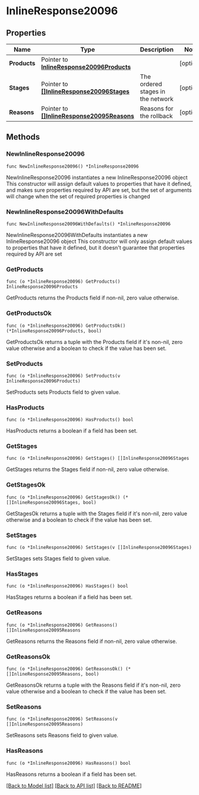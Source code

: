 # InlineResponse20096

## Properties

Name | Type | Description | Notes
------------ | ------------- | ------------- | -------------
**Products** | Pointer to [**InlineResponse20096Products**](InlineResponse20096Products.md) |  | [optional] 
**Stages** | Pointer to [**[]InlineResponse20096Stages**](InlineResponse20096Stages.md) | The ordered stages in the network | [optional] 
**Reasons** | Pointer to [**[]InlineResponse20095Reasons**](InlineResponse20095Reasons.md) | Reasons for the rollback | [optional] 

## Methods

### NewInlineResponse20096

`func NewInlineResponse20096() *InlineResponse20096`

NewInlineResponse20096 instantiates a new InlineResponse20096 object
This constructor will assign default values to properties that have it defined,
and makes sure properties required by API are set, but the set of arguments
will change when the set of required properties is changed

### NewInlineResponse20096WithDefaults

`func NewInlineResponse20096WithDefaults() *InlineResponse20096`

NewInlineResponse20096WithDefaults instantiates a new InlineResponse20096 object
This constructor will only assign default values to properties that have it defined,
but it doesn't guarantee that properties required by API are set

### GetProducts

`func (o *InlineResponse20096) GetProducts() InlineResponse20096Products`

GetProducts returns the Products field if non-nil, zero value otherwise.

### GetProductsOk

`func (o *InlineResponse20096) GetProductsOk() (*InlineResponse20096Products, bool)`

GetProductsOk returns a tuple with the Products field if it's non-nil, zero value otherwise
and a boolean to check if the value has been set.

### SetProducts

`func (o *InlineResponse20096) SetProducts(v InlineResponse20096Products)`

SetProducts sets Products field to given value.

### HasProducts

`func (o *InlineResponse20096) HasProducts() bool`

HasProducts returns a boolean if a field has been set.

### GetStages

`func (o *InlineResponse20096) GetStages() []InlineResponse20096Stages`

GetStages returns the Stages field if non-nil, zero value otherwise.

### GetStagesOk

`func (o *InlineResponse20096) GetStagesOk() (*[]InlineResponse20096Stages, bool)`

GetStagesOk returns a tuple with the Stages field if it's non-nil, zero value otherwise
and a boolean to check if the value has been set.

### SetStages

`func (o *InlineResponse20096) SetStages(v []InlineResponse20096Stages)`

SetStages sets Stages field to given value.

### HasStages

`func (o *InlineResponse20096) HasStages() bool`

HasStages returns a boolean if a field has been set.

### GetReasons

`func (o *InlineResponse20096) GetReasons() []InlineResponse20095Reasons`

GetReasons returns the Reasons field if non-nil, zero value otherwise.

### GetReasonsOk

`func (o *InlineResponse20096) GetReasonsOk() (*[]InlineResponse20095Reasons, bool)`

GetReasonsOk returns a tuple with the Reasons field if it's non-nil, zero value otherwise
and a boolean to check if the value has been set.

### SetReasons

`func (o *InlineResponse20096) SetReasons(v []InlineResponse20095Reasons)`

SetReasons sets Reasons field to given value.

### HasReasons

`func (o *InlineResponse20096) HasReasons() bool`

HasReasons returns a boolean if a field has been set.


[[Back to Model list]](../README.md#documentation-for-models) [[Back to API list]](../README.md#documentation-for-api-endpoints) [[Back to README]](../README.md)


